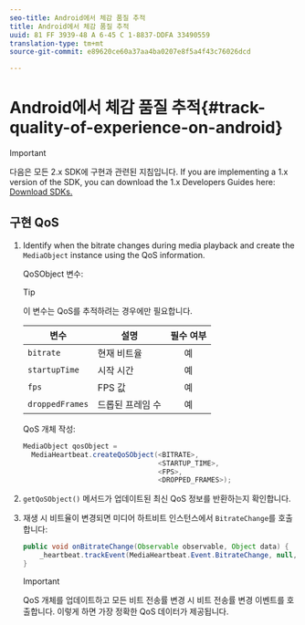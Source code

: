 ```yaml
---
seo-title: Android에서 체감 품질 추적
title: Android에서 체감 품질 추적
uuid: 81 FF 3939-48 A 6-45 C 1-8837-DDFA 33490559
translation-type: tm+mt
source-git-commit: e89620ce60a37aa4ba0207e8f5a4f43c76026dcd

---
```



# Android에서 체감 품질 추적{#track-quality-of-experience-on-android}

>[!IMPORTANT]
>
>다음은 모든 2.x SDK에 구현과 관련된 지침입니다. If you are implementing a 1.x version of the SDK, you can download the 1.x Developers Guides here: [Download SDKs.](/help/sdk-implement/download-sdks.md)

## 구현 QoS

1. Identify when the bitrate changes during media playback and create the `MediaObject` instance using the QoS information.

   QoSObject 변수:

   >[!TIP]
   >
   >이 변수는 QoS를 추적하려는 경우에만 필요합니다.

   | 변수 | 설명 | 필수 여부 |
   | --- | --- | :---: |
   | `bitrate` | 현재 비트율 | 예 |
   | `startupTime` | 시작 시간 | 예 |
   | `fps` | FPS 값 | 예 |
   | `droppedFrames` | 드롭된 프레임 수 | 예 |

   QoS 개체 작성:

   ```java
   MediaObject qosObject =  
     MediaHeartbeat.createQoSObject(<BITRATE>,  
                                    <STARTUP_TIME>,  
                                    <FPS>,  
                                    <DROPPED_FRAMES>);
   ```

1. `getQoSObject()` 메서드가 업데이트된 최신 QoS 정보를 반환하는지 확인합니다.
1. 재생 시 비트율이 변경되면 미디어 하트비트 인스턴스에서 `BitrateChange`를 호출합니다:

   ```java
   public void onBitrateChange(Observable observable, Object data) {  
       _heartbeat.trackEvent(MediaHeartbeat.Event.BitrateChange, null, null); 
   } 
   ```

   >[!IMPORTANT]
   >
   >QoS 개체를 업데이트하고 모든 비트 전송률 변경 시 비트 전송률 변경 이벤트를 호출합니다. 이렇게 하면 가장 정확한 QoS 데이터가 제공됩니다.

